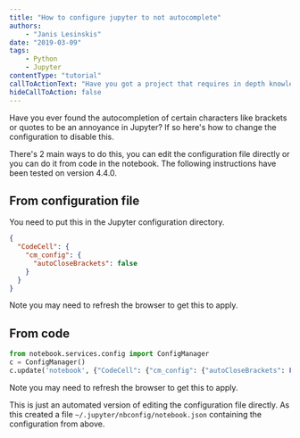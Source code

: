 ```yaml
---
title: "How to configure jupyter to not autocomplete"
authors:
    - "Janis Lesinskis"
date: "2019-03-09"
tags:
    - Python
    - Jupyter
contentType: "tutorial"
callToActionText: "Have you got a project that requires in depth knowledge of Python or Jupyter notebooks? We'd love to hear about it so fill in the form below with some details."
hideCallToAction: false
---
```


Have you ever found the autocompletion of certain characters like brackets or quotes to be an annoyance in Jupyter? If so here's how to change the configuration to disable this.

<!-- end excerpt -->

There's 2 main ways to do this, you can edit the configuration file directly or you can do it from code in the notebook. The following instructions have been tested on version 4.4.0.

## From configuration file

You need to put this in the Jupyter configuration directory.

```json
{
  "CodeCell": {
    "cm_config": {
      "autoCloseBrackets": false
    }
  }
}
```

Note you may need to refresh the browser to get this to apply.

## From code

```python
from notebook.services.config import ConfigManager
c = ConfigManager()
c.update('notebook', {"CodeCell": {"cm_config": {"autoCloseBrackets": False}}})
```

Note you may need to refresh the browser to get this to apply.

This is just an automated version of editing the configuration file directly. As this created a file `~/.jupyter/nbconfig/notebook.json` containing the configuration from above.